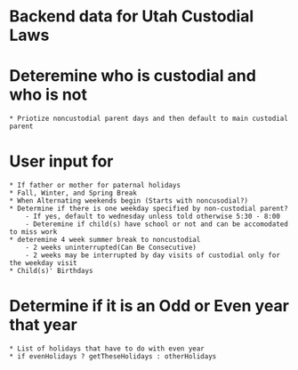 # Backend data for Utah Custodial Laws

# Deteremine who is custodial and who is not
    * Priotize noncustodial parent days and then default to main custodial parent
  


# User input for 
    * If father or mother for paternal holidays
    * Fall, Winter, and Spring Break 
    * When Alternating weekends begin (Starts with noncusodial?)
    * Determine if there is one weekday specified by non-custodial parent?
        - If yes, default to wednesday unless told otherwise 5:30 - 8:00 
        - Deteremine if child(s) have school or not and can be accomodated to miss work 
    * deteremine 4 week summer break to noncustodial 
        - 2 weeks uninterrupted(Can Be Consecutive)
        - 2 weeks may be interrupted by day visits of custodial only for the weekday visit 
    * Child(s)' Birthdays
     

# Determine if it is an Odd or Even year that year
   
    * List of holidays that have to do with even year
    * if evenHolidays ? getTheseHolidays : otherHolidays